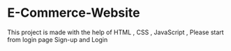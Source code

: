 # E-Commerce-Website
This project is made with the help of HTML , CSS , JavaScript ,
Please start from login page
Sign-up and Login
